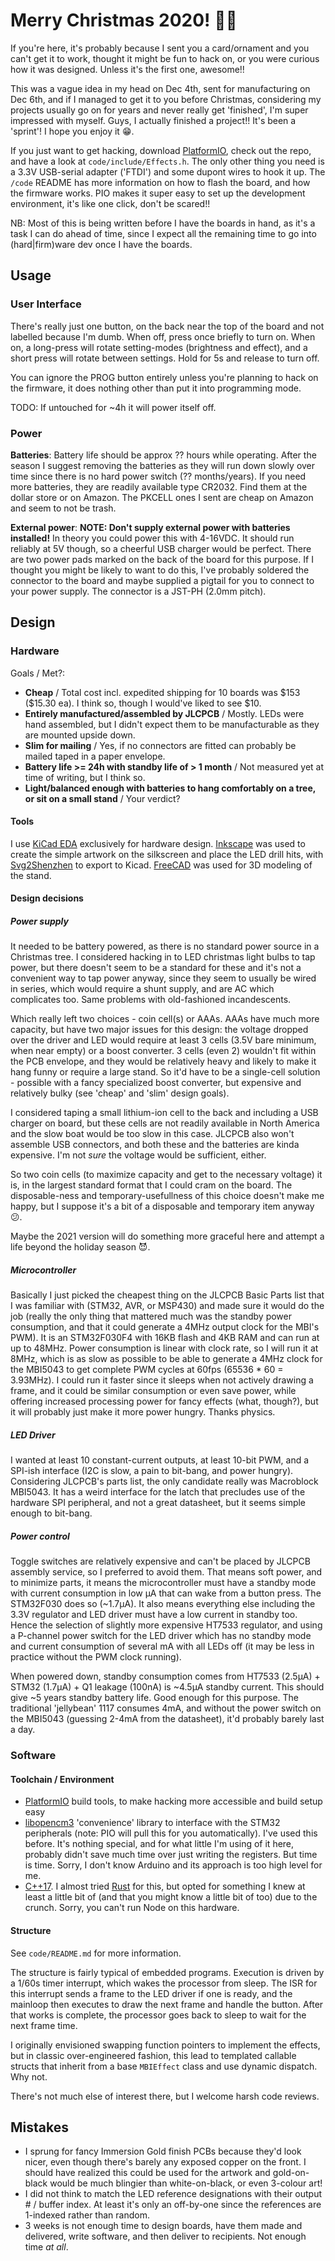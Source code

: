 # Merry Christmas 2020! 🎄🎁

If you're here, it's probably because I sent you a card/ornament and you can't get it to work, thought it might be fun to hack on, or you were curious how it was designed. Unless it's the first one, awesome!!

This was a vague idea in my head on Dec 4th, sent for manufacturing on Dec 6th, and if I managed to get it to you before Christmas, considering my projects usually go on for years and never really get 'finished', I'm super impressed with myself. Guys, I actually finished a project!! It's been a 'sprint'! I hope you enjoy it 😁.

If you just want to get hacking, download [PlatformIO](https://platformio.org/platformio-ide), check out the repo, and have a look at `code/include/Effects.h`. The only other thing you need is a 3.3V USB-serial adapter ('FTDI') and some dupont wires to hook it up. The `/code` README has more information on how to flash the board, and how the firmware works. PIO makes it super easy to set up the development environment, it's like one click, don't be scared!!

NB: Most of this is being written before I have the boards in hand, as it's a task I can do ahead of time, since I expect all the remaining time to go into (hard|firm)ware dev once I have the boards.

## Usage

### User Interface

There's really just one button, on the back near the top of the board and not labelled because I'm dumb. When off, press once briefly to turn on. When on, a long-press will rotate setting-modes (brightness and effect), and a short press will rotate between settings. Hold for 5s and release to turn off.

You can ignore the PROG button entirely unless you're planning to hack on the firmware, it does nothing other than put it into programming mode.

TODO: If untouched for ~4h it will power itself off.

### Power

**Batteries**: Battery life should be approx ?? hours while operating. After the season I suggest removing the batteries as they will run down slowly over time since there is no hard power switch (?? months/years). If you need more batteries, they are readily available type CR2032. Find them at the dollar store or on Amazon. The PKCELL ones I sent are cheap on Amazon and seem to not be trash.

**External power**: **NOTE: Don't supply external power with batteries installed!** In theory you could power this with 4-16VDC. It should run reliably at 5V though, so a cheerful USB charger would be perfect. There are two power pads marked on the back of the board for this purpose. If I thought you might be likely to want to do this, I've probably soldered the connector to the board and maybe supplied a pigtail for you to connect to your power supply. The connector is a JST-PH (2.0mm pitch).

## Design
### Hardware

Goals / Met?:
* **Cheap** / Total cost incl. expedited shipping for 10 boards was \$153 (\$15.30 ea). I think so, though I would've liked to see $10.
* **Entirely manufactured/assembled by JLCPCB** / Mostly. LEDs were hand assembled, but I didn't expect them to be manufacturable as they are mounted upside down.
* **Slim for mailing** / Yes, if no connectors are fitted can probably be mailed taped in a paper envelope.
* **Battery life >= 24h with standby life of > 1 month** / Not measured yet at time of writing, but I think so.
* **Light/balanced enough with batteries to hang comfortably on a tree, or sit on a small stand** / Your verdict?

#### Tools

I use [KiCad EDA](https://kicad.org/) exclusively for hardware design. [Inkscape](https://inkscape.org/) was used to create the simple artwork on the silkscreen and place the LED drill hits, with [Svg2Shenzhen](https://github.com/badgeek/svg2shenzhen) to export to Kicad. [FreeCAD](https://www.freecadweb.org/) was used for 3D modeling of the stand.

#### Design decisions

##### Power supply

It needed to be battery powered, as there is no standard power source in a Christmas tree. I considered hacking in to LED christmas light bulbs to tap power, but there doesn't seem to be a standard for these and it's not a convenient way to tap power anyway, since they seem to usually be wired in series, which would require a shunt supply, and are AC which complicates too. Same problems with old-fashioned incandescents.

Which really left two choices - coin cell(s) or AAAs. AAAs have much more capacity, but have two major issues for this design: the voltage dropped over the driver and LED would require at least 3 cells (3.5V bare minimum, when near empty) or a boost converter. 3 cells (even 2) wouldn't fit within the PCB envelope, and they would be relatively heavy and likely to make it hang funny or require a large stand. So it'd have to be a single-cell solution - possible with a fancy specialized boost converter, but expensive and relatively bulky (see 'cheap' and 'slim' design goals).

I considered taping a small lithium-ion cell to the back and including a USB charger on board, but these cells are not readily available in North America and the slow boat would be too slow in this case. JLCPCB also won't assemble USB connectors, and both these and the batteries are kinda expensive. I'm not *sure* the voltage would be sufficient, either.

So two coin cells (to maximize capacity and get to the necessary voltage) it is, in the largest standard format that I could cram on the board. The disposable-ness and temporary-usefullness of this choice doesn't make me happy, but I suppose it's a bit of a disposable and temporary item anyway 😕.

Maybe the 2021 version will do something more graceful here and attempt a life beyond the holiday season 😈.

##### Microcontroller

Basically I just picked the cheapest thing on the JLCPCB Basic Parts list that I was familiar with (STM32, AVR, or MSP430) and made sure it would do the job (really the only thing that mattered much was the standby power consumption, and that it could generate a 4MHz output clock for the MBI's PWM). It is an STM32F030F4 with 16KB flash and 4KB RAM and can run at up to 48MHz. Power consumption is linear with clock rate, so I will run it at 8MHz, which is as slow as possible to be able to generate a 4MHz clock for the MBI5043 to get complete PWM cycles at 60fps (65536 * 60 = 3.93MHz). I could run it faster since it sleeps when not actively drawing a frame, and it could be similar consumption or even save power, while offering increased processing power for fancy effects (what, though?), but it will probably just make it more power hungry. Thanks physics.

##### LED Driver

I wanted at least 10 constant-current outputs, at least 10-bit PWM, and a SPI-ish interface (I2C is slow, a pain to bit-bang, and power hungry). Considering JLCPCB's parts list, the only candidate really was Macroblock MBI5043. It has a weird interface for the latch that precludes use of the hardware SPI peripheral, and not a great datasheet, but it seems simple enough to bit-bang.

##### Power control

Toggle switches are relatively expensive and can't be placed by JLCPCB assembly service, so I preferred to avoid them. That means soft power, and to minimize parts, it means the microcontroller must have a standby mode with current consumption in low µA that can wake from a button press. The STM32F030 does so (~1.7µA). It also means everything else including the 3.3V regulator and LED driver must have a low current in standby too. Hence the selection of slightly more expensive HT7533 regulator, and using a P-channel power switch for the LED driver which has no standby mode and current consumption of several mA with all LEDs off (it may be less in practice without the PWM clock running).

When powered down, standby consumption comes from HT7533 (2.5µA) + STM32 (1.7µA) + Q1 leakage (100nA) is ~4.5µA standby current. This should give ~5 years standby battery life. Good enough for this purpose. The traditional 'jellybean' 1117 consumes 4mA, and without the power switch on the MBI5043 (guessing 2-4mA from the datasheet), it'd probably barely last a day.

### Software

#### Toolchain / Environment

* [PlatformIO](https://platformio.org/) build tools, to make hacking more accessible and build setup easy
* [libopencm3](https://github.com/libopencm3/libopencm3) 'convenience' library to interface with the STM32 peripherals (note: PIO will pull this for you automatically). I've used this before. It's nothing special, and for what little I'm using of it here, probably didn't save much time over just writing the registers. But time is time. Sorry, I don't know Arduino and its approach is too high level for me.
* [C++17](https://en.cppreference.com/w/cpp/17). I almost tried [Rust](https://www.rust-lang.org/what/embedded) for this, but opted for something I knew at least a little bit of (and that you might know a little bit of too) due to the crunch. Sorry, you can't run Node on this hardware.

#### Structure

See `code/README.md` for more information.

The structure is fairly typical of embedded programs. Execution is driven by a 1/60s timer interrupt, which wakes the processor from sleep. The ISR for this interrupt sends a frame to the LED driver if one is ready, and the mainloop then executes to draw the next frame and handle the button. After that works is complete, the processor goes back to sleep to wait for the next frame time.

I originally envisioned swapping function pointers to implement the effects, but in classic over-engineered fashion, this lead to templated callable structs that inherit from a base `MBIEffect` class and use dynamic dispatch. Why not.

There's not much else of interest there, but I welcome harsh code reviews.

## Mistakes

* I sprung for fancy Immersion Gold finish PCBs because they'd look nicer, even though there's barely any exposed copper on the front. I should have realized this could be used for the artwork and gold-on-black would be much blingier than white-on-black, or even 3-colour art!
* I did not think to match the LED reference designations with their output # / buffer index. At least it's only an off-by-one since the references are 1-indexed rather than random.
* 3 weeks is not enough time to design boards, have them made and delivered, write software, and then deliver to recipients. Not enough time *at all*.